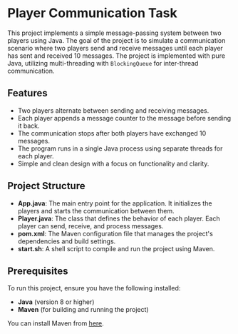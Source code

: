 # Player Communication Task

This project implements a simple message-passing system between two players using Java. The goal of the project is to simulate a communication scenario where two players send and receive messages until each player has sent and received 10 messages. The project is implemented with pure Java, utilizing multi-threading with `BlockingQueue` for inter-thread communication.

## Features

- Two players alternate between sending and receiving messages.
- Each player appends a message counter to the message before sending it back.
- The communication stops after both players have exchanged 10 messages.
- The program runs in a single Java process using separate threads for each player.
- Simple and clean design with a focus on functionality and clarity.

## Project Structure

- **App.java**: The main entry point for the application. It initializes the players and starts the communication between them.
- **Player.java**: The class that defines the behavior of each player. Each player can send, receive, and process messages.
- **pom.xml**: The Maven configuration file that manages the project's dependencies and build settings.
- **start.sh**: A shell script to compile and run the project using Maven.

## Prerequisites

To run this project, ensure you have the following installed:

- **Java** (version 8 or higher)
- **Maven** (for building and running the project)

You can install Maven from [here](https://maven.apache.org/install.html).

